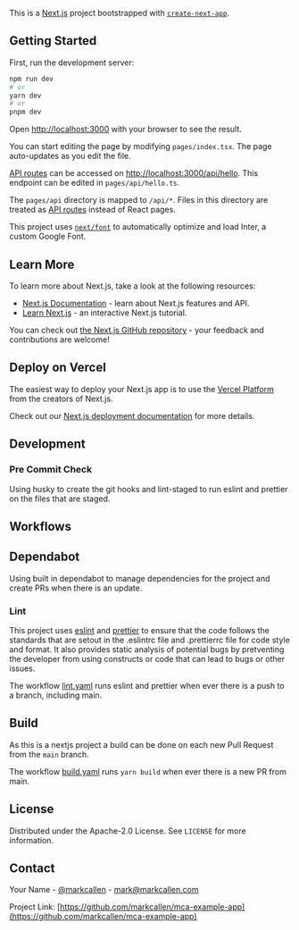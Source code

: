 This is a [Next.js](https://nextjs.org/) project bootstrapped with [`create-next-app`](https://github.com/vercel/next.js/tree/canary/packages/create-next-app).

## Getting Started

First, run the development server:

```bash
npm run dev
# or
yarn dev
# or
pnpm dev
```

Open [http://localhost:3000](http://localhost:3000) with your browser to see the result.

You can start editing the page by modifying `pages/index.tsx`. The page auto-updates as you edit the file.

[API routes](https://nextjs.org/docs/api-routes/introduction) can be accessed on [http://localhost:3000/api/hello](http://localhost:3000/api/hello). This endpoint can be edited in `pages/api/hello.ts`.

The `pages/api` directory is mapped to `/api/*`. Files in this directory are treated as [API routes](https://nextjs.org/docs/api-routes/introduction) instead of React pages.

This project uses [`next/font`](https://nextjs.org/docs/basic-features/font-optimization) to automatically optimize and load Inter, a custom Google Font.

## Learn More

To learn more about Next.js, take a look at the following resources:

- [Next.js Documentation](https://nextjs.org/docs) - learn about Next.js features and API.
- [Learn Next.js](https://nextjs.org/learn) - an interactive Next.js tutorial.

You can check out [the Next.js GitHub repository](https://github.com/vercel/next.js/) - your feedback and contributions are welcome!

## Deploy on Vercel

The easiest way to deploy your Next.js app is to use the [Vercel Platform](https://vercel.com/new?utm_medium=default-template&filter=next.js&utm_source=create-next-app&utm_campaign=create-next-app-readme) from the creators of Next.js.

Check out our [Next.js deployment documentation](https://nextjs.org/docs/deployment) for more details.

## Development

### Pre Commit Check

Using husky to create the git hooks and lint-staged to run eslint and prettier on the
files that are staged.

## Workflows

## Dependabot

Using built in dependabot to manage dependencies for the project and create PRs
when there is an update.

### Lint

This project uses [eslint](https://eslint.org/) and [prettier](https://prettier.io/) to
ensure that the code follows the standards that
are setout in the .eslintrc file and .prettierrc file for code style and format. It also
provides static analysis of potential bugs by pretventing the developer from using
constructs or code that can lead to bugs or other issues.

The workflow [lint.yaml](.github/workflows/lint.yaml) runs eslint and prettier when
ever there is a push to a branch, including main.

## Build

As this is a nextjs project a build can be done on each new Pull Request from the
`main` branch.

The workflow [build.yaml](.github/workflows/build.yaml) runs `yarn build` when
ever there is a new PR from main.

## License

Distributed under the Apache-2.0 License. See `LICENSE` for more information.

## Contact

Your Name - [@markcallen](https://mastodon.social/@markcallen) - mark@markcallen.com

Project Link: [https://github.com/markcallen/mca-example-app](https://github.com/markcallen/mca-example-app)
